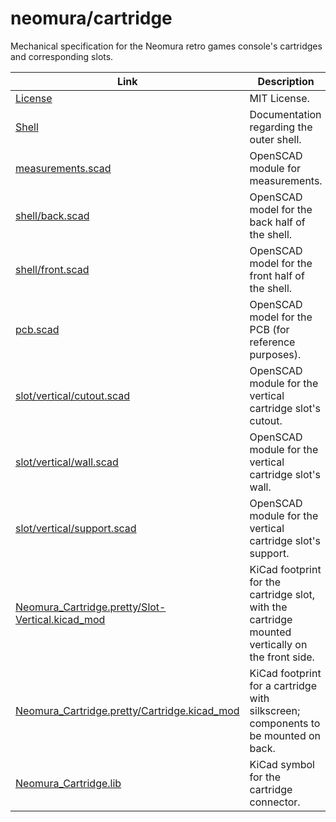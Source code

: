 # neomura/cartridge

Mechanical specification for the Neomura retro games console's cartridges and corresponding slots.

| Link                                                                                                   | Description                                                                                      |
| ------------------------------------------------------------------------------------------------------ | ------------------------------------------------------------------------------------------------ |
| [License](./license.md)                                                                                | MIT License.                                                                                     |
| [Shell](./shell/readme.md)                                                                             | Documentation regarding the outer shell.                                                         |
| [measurements.scad](./measurements.scad)                                                               | OpenSCAD module for measurements.                                                                |
| [shell/back.scad](./shell/back.scad)                                                                   | OpenSCAD model for the back half of the shell.                                                   |
| [shell/front.scad](./shell/front.scad)                                                                 | OpenSCAD model for the front half of the shell.                                                  |
| [pcb.scad](./pcb.scad)                                                                                 | OpenSCAD model for the PCB (for reference purposes).                                             |
| [slot/vertical/cutout.scad](./slot/vertical/cutout.scad)                                               | OpenSCAD module for the vertical cartridge slot's cutout.                                        |
| [slot/vertical/wall.scad](./slot/vertical/wall.scad)                                                   | OpenSCAD module for the vertical cartridge slot's wall.                                          |
| [slot/vertical/support.scad](./slot/vertical/support.scad)                                             | OpenSCAD module for the vertical cartridge slot's support.                                       |
| [Neomura_Cartridge.pretty/Slot-Vertical.kicad_mod](./Neomura_Cartridge.pretty/Slot-Vertical.kicad_mod) | KiCad footprint for the cartridge slot, with the cartridge mounted vertically on the front side. |
| [Neomura_Cartridge.pretty/Cartridge.kicad_mod](./Neomura_Cartridge.pretty/Cartridge.kicad_mod)         | KiCad footprint for a cartridge with silkscreen; components to be mounted on back.               |
| [Neomura_Cartridge.lib](./Neomura_Cartridge.lib)                                                       | KiCad symbol for the cartridge connector.                                                        |
